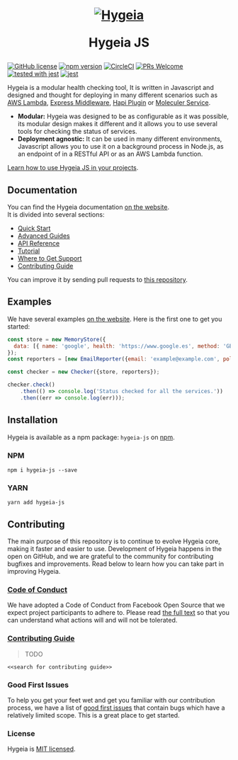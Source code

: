 <h1 align="center">
  <a href="https://hygeia.darteaga.com"><img src="https://hygeia.darteaga.com/img/hygeia-logo.png" alt="Hygeia"></a>
  <p align="center">Hygeia JS</p>
</h1>

[![GitHub license](https://img.shields.io/badge/license-MIT-blue.svg)](https://github.com/dani8art/hyegia-js/blob/master/LICENSE) [![npm version](https://img.shields.io/npm/v/hygeia-js.svg?style=flat)](https://www.npmjs.com/package/hygeia-js) [![CircleCI](https://circleci.com/gh/dani8art/hygeia-js.svg?style=svg&circle-token=8069e6f68b6fe5b7f2034ec0efa9e7429697c129)](https://circleci.com/gh/dani8art/hygeia-js) [![PRs Welcome](https://img.shields.io/badge/PRs-welcome-brightgreen.svg)]() [![tested with jest](https://img.shields.io/badge/tested_with-jest-99424f.svg)](https://github.com/facebook/jest) [![jest](https://facebook.github.io/jest/img/jest-badge.svg)](https://github.com/facebook/jest) 


Hygeia is a modular health checking tool, It is written in Javascript and designed and thought for deploying in many different scenarios such as [AWS Lambda](https://github.com/dani8art/hygeia-lambda-healthcheck), [Express Middleware](), [Hapi Plugin]() or [Moleculer Service]().

* **Modular:** Hygeia was designed to be as configurable as it was possible, its modular design makes it different and it allows you to use several tools for checking the status of services.
* **Deployment agnostic:** It can be used in many different environments, Javascript allows you to use it on a background process in Node.js, as an endpoint of in a RESTful API or as an AWS Lambda function.

[Learn how to use Hygeia JS in your projects](https://hygeia.darteaga.com/docs/gs-installation.html).

## Documentation

You can find the Hygeia documentation [on the website](https://hygeia.darteaga.com).  
It is divided into several sections:

* [Quick Start](https://hygeia.darteaga.com/docs/gs-checking-status.html)
* [Advanced Guides](https://hygeia.darteaga.com/docs/health-checking-lambda-aws.html)
* [API Reference](https://hygeia.darteaga.com/docs/api-checker.js.html)
* [Tutorial](https://hygeia.darteaga.com/docs/health-checking-lambda-aws.html)
* [Where to Get Support](https://hygeia.darteaga.com/docs/where-to-get-support.html)
* [Contributing Guide]()

You can improve it by sending pull requests to [this repository]().

## Examples

We have several examples [on the website](https://hygeia.darteaga.com/docs/gs-checking-status.html). Here is the first one to get you started:

```jsx
const store = new MemoryStore({
  data: [{ name: 'google', health: 'https://www.google.es', method: 'GET' }]
});
const reporters = [new EmailReporter({email: 'example@example.com', policy: 'always'})];

const checker = new Checker({store, reporters});

checker.check()
    .then(() => console.log('Status checked for all the services.'))
    .then((err => console.log(err)));
```

## Installation

Hygeia is available as a npm package: `hygeia-js` on [npm](https://www.npmjs.com/package/hygeia-js). 

### NPM

```shell
npm i hygeia-js --save
```
### YARN

```shell
yarn add hygeia-js
```

## Contributing

The main purpose of this repository is to continue to evolve Hygeia core, making it faster and easier to use. Development of Hygeia happens in the open on GitHub, and we are grateful to the community for contributing bugfixes and improvements. Read below to learn how you can take part in improving Hygeia.

### [Code of Conduct](https://code.fb.com/codeofconduct/)

We have adopted a Code of Conduct from Facebook Open Source that we expect project participants to adhere to. Please read [the full text](https://code.fb.com/codeofconduct/) so that you can understand what actions will and will not be tolerated.

### [Contributing Guide]()

> TODO

`<<search for contributing guide>>`

### Good First Issues

To help you get your feet wet and get you familiar with our contribution process, we have a list of [good first issues](https://github.com/facebook/react/labels/good%20first%20issue) that contain bugs which have a relatively limited scope. This is a great place to get started.

### License

Hygeia is [MIT licensed](./LICENSE).

